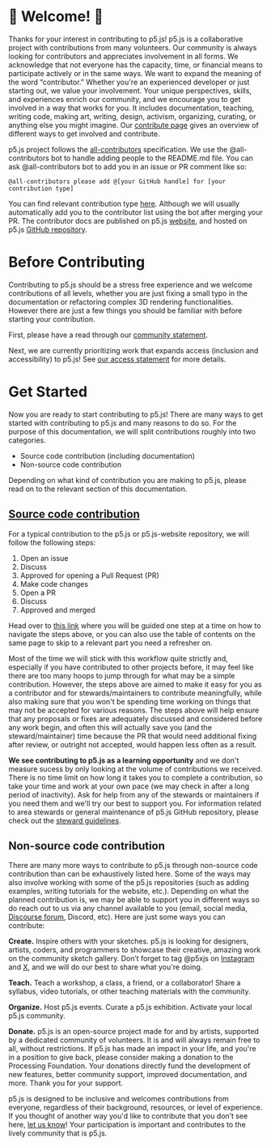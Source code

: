 # 🌸 Welcome! 🌺

Thanks for your interest in contributing to p5.js! p5.js is a collaborative project with contributions from many volunteers. Our community is always looking for contributors and appreciates involvement in all forms. We acknowledge that not everyone has the capacity, time, or financial means to participate actively or in the same ways. We want to expand the meaning of the word “contributor.” Whether you're an experienced developer or just starting out, we value your involvement. Your unique perspectives, skills, and experiences enrich our community, and we encourage you to get involved in a way that works for you. It includes documentation, teaching, writing code, making art, writing, design, activism, organizing, curating, or anything else you might imagine. Our [contribute page](https://p5js.org/contributor-docs/#/) gives an overview of different ways to get involved and contribute.

p5.js project follows the [all-contributors](https://github.com/kentcdodds/all-contributors) specification. We use the @all-contributors bot to handle adding people to the README.md file. You can ask @all-contributors bot to add you in an issue or PR comment like so:
```
@all-contributors please add @[your GitHub handle] for [your contribution type]
```
You can find relevant contribution type [here](https://allcontributors.org/docs/en/emoji-key). Although we will usually automatically add you to the contributor list using the bot after merging your PR. The contributor docs are published on p5.js [website](https://p5js.org/contributor-docs/#/), and hosted on p5.js [GitHub repository](https://github.com/processing/p5.js/tree/main/contributor_docs).

# Before Contributing
Contributing to p5.js should be a stress free experience and we welcome contributions of all levels, whether you are just fixing a small typo in the documentation or refactoring complex 3D rendering functionalities. However there are just a few things you should be familiar with before starting your contribution.

First, please have a read through our [community statement](https://p5js.org/community/).

Next, we are currently prioritizing work that expands access (inclusion and accessibility) to p5.js! See [our access statement](./access.md) for more details.

# Get Started
Now you are ready to start contributing to p5.js! There are many ways to get started with contributing to p5.js and many reasons to do so. For the purpose of this documentation, we will split contributions roughly into two categories.
- Source code contribution (including documentation)
- Non-source code contribution

Depending on what kind of contribution you are making to p5.js, please read on to the relevant section of this documentation.

## [Source code contribution](./contributor_guidelines.md)
For a typical contribution to the p5.js or p5.js-website repository, we will follow the following steps:
1. Open an issue
2. Discuss
3. Approved for opening a Pull Request (PR)
4. Make code changes
5. Open a PR
6. Discuss
7. Approved and merged

Head over to [this link](./contributor_guidelines.md) where you will be guided one step at a time on how to navigate the steps above, or you can also use the table of contents on the same page to skip to a relevant part you need a refresher on.

Most of the time we will stick with this workflow quite strictly and, especially if you have contributed to other projects before, it may feel like there are too many hoops to jump through for what may be a simple contribution. However, the steps above are aimed to make it easy for you as a contributor and for stewards/maintainers to contribute meaningfully, while also making sure that you won't be spending time working on things that may not be accepted for various reasons. The steps above will help ensure that any proposals or fixes are adequately discussed and considered before any work begin, and often this will actually save you (and the steward/maintainer) time because the PR that would need additional fixing after review, or outright not accepted, would happen less often as a result.

**We see contributing to p5.js as a learning opportunity** and we don't measure sucess by only looking at the volume of contributions we received. There is no time limit on how long it takes you to complete a contribution, so take your time and work at your own pace (we may check in after a long period of inactivity). Ask for help from any of the stewards or maintainers if you need them and we'll try our best to support you. For information related to area stewards or general maintenance of p5.js GitHub repository, please check out the [steward guidelines](./steward_guidelines.md).

## Non-source code contribution
There are many more ways to contribute to p5.js through non-source code contribution than can be exhaustively listed here. Some of the ways may also involve working with some of the p5.js repositories (such as adding examples, writing tutorials for the website, etc.). Depending on what the planned contribution is, we may be able to support you in different ways so do reach out to us via any channel available to you (email, social media, [Discourse forum](https://discourse.processing.org/c/p5js/10), Discord, etc). Here are just some ways you can contribute:

**Create.** Inspire others with your sketches. p5.js is looking for designers, artists, coders, and programmers to showcase their creative, amazing work on the community sketch gallery. Don’t forget to tag @p5xjs on [Instagram](https://www.instagram.com/p5xjs/) and [X](https://twitter.com/p5xjs/), and we will do our best to share what you're doing.

**Teach.** Teach a workshop, a class, a friend, or a collaborator! Share a syllabus, video tutorials, or other teaching materials with the community.

**Organize.** Host p5.js events. Curate a p5.js exhibition. Activate your local p5.js community.

**Donate.** p5.js is an open-source project made for and by artists, supported by a dedicated community of volunteers. It is and will always remain free to all, without restrictions. If p5.js has made an impact in your life, and you're in a position to give back, please consider making a donation to the Processing Foundation. Your donations directly fund the development of new features, better community support, improved documentation, and more. Thank you for your support.

p5.js is designed to be inclusive and welcomes contributions from everyone, regardless of their background, resources, or level of experience. If you thought of another way you'd like to contribute that you don’t see here, [let us know](mailto:hello@p5js.org)! Your participation is important and contributes to the lively community that is p5.js.
